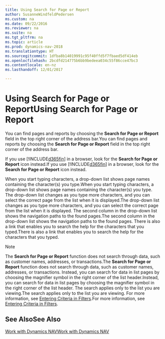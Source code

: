 ```yaml
---
title: Using Search for Page or Report
author: SusanneWindfeldPedersen
ms.custom: na
ms.date: 09/22/2016
ms.reviewer: na
ms.suite: na
ms.tgt_pltfrm: na
ms.topic: article
ms.prod: dynamics-nav-2018
ms.translationtype: HT
ms.sourcegitcommit: 1dfba8b14019991c95f40ffd5f7fbaed5df414eb
ms.openlocfilehash: 2bcdfd214775b6bb9bedeea034c55f86cce47bc3
ms.contentlocale: en-nz
ms.lasthandoff: 12/01/2017

---
```


# <a name="using-search-for-page-or-report"></a><span data-ttu-id="ef851-102">Using Search for Page or Report</span><span class="sxs-lookup"><span data-stu-id="ef851-102">Using Search for Page or Report</span></span>
<span data-ttu-id="ef851-103">You can find pages and reports by choosing the **Search for Page or Report** field in the top right corner of the address bar.</span><span class="sxs-lookup"><span data-stu-id="ef851-103">You can find pages and reports by choosing the **Search for Page or Report** field in the top right corner of the address bar.</span></span>

<span data-ttu-id="ef851-104">If you use [!INCLUDE[d365fin](includes/d365fin_md.md)] in a browser, look for the **Search for Page or Report** icon instead.</span><span class="sxs-lookup"><span data-stu-id="ef851-104">If you use [!INCLUDE[d365fin](includes/d365fin_md.md)] in a browser, look for the **Search for Page or Report** icon instead.</span></span>

<span data-ttu-id="ef851-105">When you start typing characters, a drop-down list shows page names containing the character(s) you type.</span><span class="sxs-lookup"><span data-stu-id="ef851-105">When you start typing characters, a drop-down list shows page names containing the character(s) you type.</span></span> <span data-ttu-id="ef851-106">The drop-down list changes as you type more characters, and you can select the correct page from the list when it is displayed.</span><span class="sxs-lookup"><span data-stu-id="ef851-106">The drop-down list changes as you type more characters, and you can select the correct page from the list when it is displayed.</span></span> <span data-ttu-id="ef851-107">The second column in the drop-down list shows the navigation paths to the found pages.</span><span class="sxs-lookup"><span data-stu-id="ef851-107">The second column in the drop-down list shows the navigation paths to the found pages.</span></span> <span data-ttu-id="ef851-108">There is also a link that enables you to search the help for the characters that you typed.</span><span class="sxs-lookup"><span data-stu-id="ef851-108">There is also a link that enables you to search the help for the characters that you typed.</span></span>

> [!NOTE]  
>   <span data-ttu-id="ef851-109">The **Search for Page or Report** function does not search through data, such as customer names, addresses, or transactions.</span><span class="sxs-lookup"><span data-stu-id="ef851-109">The **Search for Page or Report** function does not search through data, such as customer names, addresses, or transactions.</span></span> <span data-ttu-id="ef851-110">Instead, you can search for data in list pages by choosing the magnifier symbol in the right corner of the list header.</span><span class="sxs-lookup"><span data-stu-id="ef851-110">Instead, you can search for data in list pages by choosing the magnifier symbol in the right corner of the list header.</span></span> <span data-ttu-id="ef851-111">The search applies only to the list you are viewing.</span><span class="sxs-lookup"><span data-stu-id="ef851-111">The search applies only to the list you are viewing.</span></span> <span data-ttu-id="ef851-112">For more information, see [Entering Criteria in Filters](ui-enter-criteria-filters.md).</span><span class="sxs-lookup"><span data-stu-id="ef851-112">For more information, see [Entering Criteria in Filters](ui-enter-criteria-filters.md).</span></span>  

## <a name="see-also"></a><span data-ttu-id="ef851-113">See Also</span><span class="sxs-lookup"><span data-stu-id="ef851-113">See Also</span></span>
[<span data-ttu-id="ef851-114">Work with Dynamics NAV</span><span class="sxs-lookup"><span data-stu-id="ef851-114">Work with Dynamics NAV</span></span>](ui-work-product.md)

